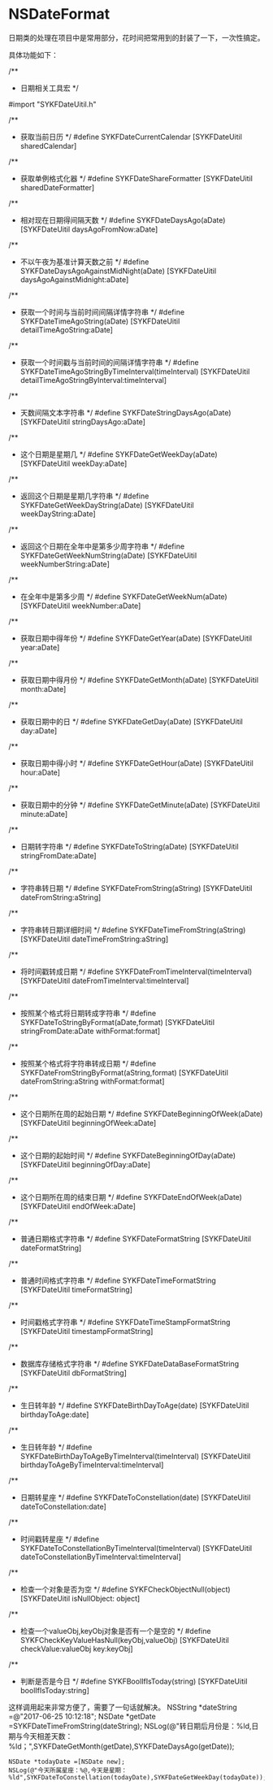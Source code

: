# NSDateFormat
日期类的处理在项目中是常用部分，花时间把常用到的封装了一下，一次性搞定。

具体功能如下：

/**
 *  日期相关工具宏
 */

#import "SYKFDateUitil.h"

/**
 *  获取当前日历
 */
#define SYKFDateCurrentCalendar [SYKFDateUitil sharedCalendar]

/**
 *  获取单例格式化器
 */
#define SYKFDateShareFormatter [SYKFDateUitil sharedDateFormatter]

/**
 *  相对现在日期得间隔天数
 */
#define SYKFDateDaysAgo(aDate) [SYKFDateUitil daysAgoFromNow:aDate]

/**
 *  不以午夜为基准计算天数之前
 */
#define SYKFDateDaysAgoAgainstMidNight(aDate) [SYKFDateUitil daysAgoAgainstMidnight:aDate]

/**
 *  获取一个时间与当前时间间隔详情字符串
 */
#define SYKFDateTimeAgoString(aDate) [SYKFDateUitil detailTimeAgoString:aDate]

/**
 *  获取一个时间戳与当前时间的间隔详情字符串
 */
#define SYKFDateTimeAgoStringByTimeInterval(timeInterval) [SYKFDateUitil detailTimeAgoStringByInterval:timeInterval]

/**
 *  天数间隔文本字符串
 */
#define SYKFDateStringDaysAgo(aDate) [SYKFDateUitil stringDaysAgo:aDate]

/**
 *  这个日期是星期几
 */
#define SYKFDateGetWeekDay(aDate) [SYKFDateUitil weekDay:aDate]

/**
 *  返回这个日期是星期几字符串
 */
#define  SYKFDateGetWeekDayString(aDate) [SYKFDateUitil weekDayString:aDate]

/**
 *  返回这个日期在全年中是第多少周字符串
 */
#define  SYKFDateGetWeekNumString(aDate) [SYKFDateUitil weekNumberString:aDate]

/**
 *  在全年中是第多少周
 */
#define SYKFDateGetWeekNum(aDate) [SYKFDateUitil weekNumber:aDate]

/**
 *  获取日期中得年份
 */
#define SYKFDateGetYear(aDate) [SYKFDateUitil year:aDate]

/**
 *  获取日期中得月份
 */
#define SYKFDateGetMonth(aDate) [SYKFDateUitil month:aDate]

/**
 *  获取日期中的日
 */
#define SYKFDateGetDay(aDate) [SYKFDateUitil day:aDate]

/**
 *  获取日期中得小时
 */
#define SYKFDateGetHour(aDate) [SYKFDateUitil hour:aDate]

/**
 *  获取日期中的分钟
 */
#define SYKFDateGetMinute(aDate) [SYKFDateUitil minute:aDate]

/**
 *  日期转字符串
 */
#define SYKFDateToString(aDate) [SYKFDateUitil stringFromDate:aDate]

/**
 *  字符串转日期
 */
#define SYKFDateFromString(aString) [SYKFDateUitil dateFromString:aString]

/**
 *  字符串转日期详细时间
 */
#define SYKFDateTimeFromString(aString) [SYKFDateUitil dateTimeFromString:aString]

/**
 *  将时间戳转成日期
 */
#define SYKFDateFromTimeInterval(timeInterval) [SYKFDateUitil dateFromTimeInterval:timeInterval]

/**
 *  按照某个格式将日期转成字符串
 */
#define SYKFDateToStringByFormat(aDate,format) [SYKFDateUitil stringFromDate:aDate withFormat:format]

/**
 *  按照某个格式将字符串转成日期
 */
#define SYKFDateFromStringByFormat(aString,format) [SYKFDateUitil dateFromString:aString withFormat:format]

/**
 *  这个日期所在周的起始日期
 */
#define SYKFDateBeginningOfWeek(aDate) [SYKFDateUitil beginningOfWeek:aDate]

/**
 *  这个日期的起始时间
 */
#define SYKFDateBeginningOfDay(aDate) [SYKFDateUitil beginningOfDay:aDate]

/**
 *  这个日期所在周的结束日期
 */
#define SYKFDateEndOfWeek(aDate) [SYKFDateUitil endOfWeek:aDate]

/**
 *  普通日期格式字符串
 */
#define SYKFDateFormatString [SYKFDateUitil dateFormatString]

/**
 *  普通时间格式字符串
 */
#define SYKFDateTimeFormatString [SYKFDateUitil timeFormatString]

/**
 *  时间戳格式字符串
 */
#define SYKFDateTimeStampFormatString [SYKFDateUitil timestampFormatString]

/**
 *  数据库存储格式字符串
 */
#define SYKFDateDataBaseFormatString [SYKFDateUitil dbFormatString]

/**
 *  生日转年龄
 */
#define SYKFDateBirthDayToAge(date) [SYKFDateUitil birthdayToAge:date]

/**
 *  生日转年龄
 */
#define SYKFDateBirthDayToAgeByTimeInterval(timeInterval) [SYKFDateUitil birthdayToAgeByTimeInterval:timeInterval]

/**
 *  日期转星座
 */
#define SYKFDateToConstellation(date) [SYKFDateUitil dateToConstellation:date]

/**
 *  时间戳转星座
 */
#define SYKFDateToConstellationByTimeInterval(timeInterval) [SYKFDateUitil dateToConstellationByTimeInterval:timeInterval]

/**
 *  检查一个对象是否为空
 */
#define SYKFCheckObjectNull(object) [SYKFDateUitil isNullObject: object]

/**
 *  检查一个valueObj,keyObj对象是否有一个是空的
 */
#define SYKFCheckKeyValueHasNull(keyObj,valueObj) [SYKFDateUitil checkValue:valueObj key:keyObj]

/**
 *  判断是否是今日
 */
#define SYKFBoolIfIsToday(string) [SYKFDateUitil boolIfIsToday:string]

这样调用起来非常方便了，需要了一句话就解决。
    NSString *dateString =@"2017-06-25 10:12:18";
    NSDate *getDate =SYKFDateTimeFromString(dateString);
    NSLog(@"转日期后月份是：%ld,日期与今天相差天数：%ld；",SYKFDateGetMonth(getDate),SYKFDateDaysAgo(getDate));
    
    NSDate *todayDate =[NSDate new];
    NSLog(@"今天所属星座：%@,今天是星期：%ld",SYKFDateToConstellation(todayDate),SYKFDateGetWeekDay(todayDate));
